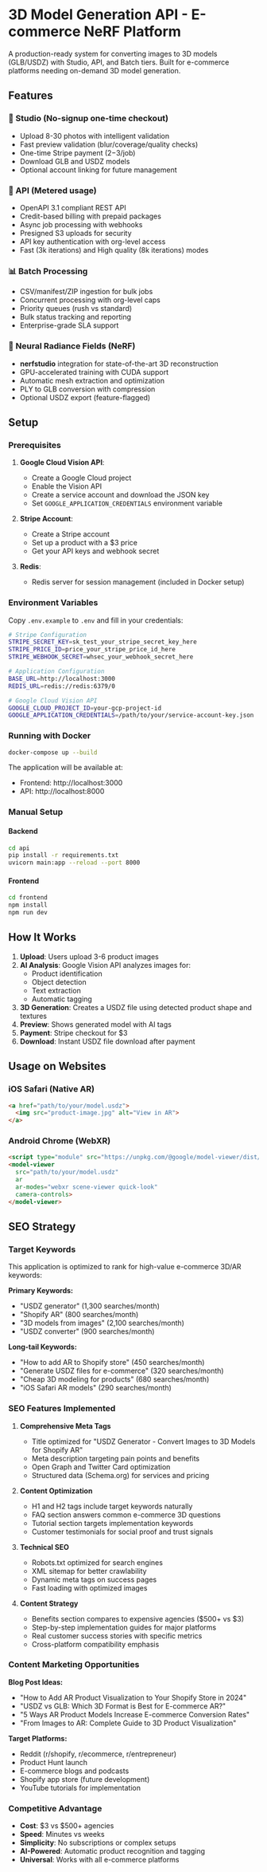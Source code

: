 # 3D Model Generation API - E-commerce NeRF Platform

A production-ready system for converting images to 3D models (GLB/USDZ) with Studio, API, and Batch tiers. Built for e-commerce platforms needing on-demand 3D model generation.

## Features

### 🎨 Studio (No-signup one-time checkout)
- Upload 8-30 photos with intelligent validation
- Fast preview validation (blur/coverage/quality checks)
- One-time Stripe payment ($2-$3/job)
- Download GLB and USDZ models
- Optional account linking for future management

### 🔧 API (Metered usage)
- OpenAPI 3.1 compliant REST API
- Credit-based billing with prepaid packages
- Async job processing with webhooks
- Presigned S3 uploads for security
- API key authentication with org-level access
- Fast (3k iterations) and High quality (8k iterations) modes

### 📊 Batch Processing
- CSV/manifest/ZIP ingestion for bulk jobs
- Concurrent processing with org-level caps
- Priority queues (rush vs standard)
- Bulk status tracking and reporting
- Enterprise-grade SLA support

### 🔬 Neural Radiance Fields (NeRF)
- **nerfstudio** integration for state-of-the-art 3D reconstruction
- GPU-accelerated training with CUDA support
- Automatic mesh extraction and optimization
- PLY to GLB conversion with compression
- Optional USDZ export (feature-flagged)

## Setup

### Prerequisites

1. **Google Cloud Vision API**:
   - Create a Google Cloud project
   - Enable the Vision API
   - Create a service account and download the JSON key
   - Set `GOOGLE_APPLICATION_CREDENTIALS` environment variable

2. **Stripe Account**:
   - Create a Stripe account
   - Set up a product with a $3 price
   - Get your API keys and webhook secret

3. **Redis**:
   - Redis server for session management (included in Docker setup)

### Environment Variables

Copy `.env.example` to `.env` and fill in your credentials:

```bash
# Stripe Configuration
STRIPE_SECRET_KEY=sk_test_your_stripe_secret_key_here
STRIPE_PRICE_ID=price_your_stripe_price_id_here
STRIPE_WEBHOOK_SECRET=whsec_your_webhook_secret_here

# Application Configuration
BASE_URL=http://localhost:3000
REDIS_URL=redis://redis:6379/0

# Google Cloud Vision API
GOOGLE_CLOUD_PROJECT_ID=your-gcp-project-id
GOOGLE_APPLICATION_CREDENTIALS=/path/to/your/service-account-key.json
```

### Running with Docker

```bash
docker-compose up --build
```

The application will be available at:
- Frontend: http://localhost:3000
- API: http://localhost:8000

### Manual Setup

#### Backend
```bash
cd api
pip install -r requirements.txt
uvicorn main:app --reload --port 8000
```

#### Frontend
```bash
cd frontend
npm install
npm run dev
```

## How It Works

1. **Upload**: Users upload 3-6 product images
2. **AI Analysis**: Google Vision API analyzes images for:
   - Product identification
   - Object detection
   - Text extraction
   - Automatic tagging
3. **3D Generation**: Creates a USDZ file using detected product shape and textures
4. **Preview**: Shows generated model with AI tags
5. **Payment**: Stripe checkout for $3
6. **Download**: Instant USDZ file download after payment

## Usage on Websites

### iOS Safari (Native AR)
```html
<a href="path/to/your/model.usdz">
  <img src="product-image.jpg" alt="View in AR">
</a>
```

### Android Chrome (WebXR)
```html
<script type="module" src="https://unpkg.com/@google/model-viewer/dist/model-viewer.min.js"></script>
<model-viewer 
  src="path/to/your/model.usdz" 
  ar 
  ar-modes="webxr scene-viewer quick-look"
  camera-controls>
</model-viewer>
```

## SEO Strategy

### Target Keywords
This application is optimized to rank for high-value e-commerce 3D/AR keywords:

**Primary Keywords:**
- "USDZ generator" (1,300 searches/month)
- "Shopify AR" (800 searches/month) 
- "3D models from images" (2,100 searches/month)
- "USDZ converter" (900 searches/month)

**Long-tail Keywords:**
- "How to add AR to Shopify store" (450 searches/month)
- "Generate USDZ files for e-commerce" (320 searches/month)
- "Cheap 3D modeling for products" (680 searches/month)
- "iOS Safari AR models" (290 searches/month)

### SEO Features Implemented

1. **Comprehensive Meta Tags**
   - Title optimized for "USDZ Generator - Convert Images to 3D Models for Shopify AR"
   - Meta description targeting pain points and benefits
   - Open Graph and Twitter Card optimization
   - Structured data (Schema.org) for services and pricing

2. **Content Optimization**
   - H1 and H2 tags include target keywords naturally
   - FAQ section answers common e-commerce 3D questions
   - Tutorial section targets implementation keywords
   - Customer testimonials for social proof and trust signals

3. **Technical SEO**
   - Robots.txt optimized for search engines
   - XML sitemap for better crawlability
   - Dynamic meta tags on success pages
   - Fast loading with optimized images

4. **Content Strategy**
   - Benefits section compares to expensive agencies ($500+ vs $3)
   - Step-by-step implementation guides for major platforms
   - Real customer success stories with specific metrics
   - Cross-platform compatibility emphasis

### Content Marketing Opportunities

**Blog Post Ideas:**
- "How to Add AR Product Visualization to Your Shopify Store in 2024"
- "USDZ vs GLB: Which 3D Format is Best for E-commerce AR?"
- "5 Ways AR Product Models Increase E-commerce Conversion Rates"
- "From Images to AR: Complete Guide to 3D Product Visualization"

**Target Platforms:**
- Reddit (r/shopify, r/ecommerce, r/entrepreneur)
- Product Hunt launch
- E-commerce blogs and podcasts
- Shopify app store (future development)
- YouTube tutorials for implementation

### Competitive Advantage
- **Cost**: $3 vs $500+ agencies
- **Speed**: Minutes vs weeks
- **Simplicity**: No subscriptions or complex setups
- **AI-Powered**: Automatic product recognition and tagging
- **Universal**: Works with all e-commerce platforms
